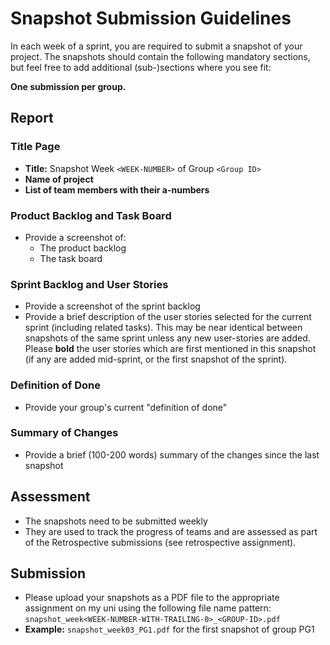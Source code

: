# Snapshot Submission Guidelines

In each week of a sprint, you are required to submit a snapshot of your project. The snapshots should contain the following mandatory sections, but feel free to add additional (sub-)sections where you see fit:

**One submission per group.**

## Report

### Title Page
- **Title:** Snapshot Week `<WEEK-NUMBER>` of Group `<Group ID>`
- **Name of project**
- **List of team members with their a-numbers**

### Product Backlog and Task Board
- Provide a screenshot of:
  - The product backlog
  - The task board

### Sprint Backlog and User Stories
- Provide a screenshot of the sprint backlog
- Provide a brief description of the user stories selected for the current sprint (including related tasks). This may be near identical between snapshots of the same sprint unless any new user-stories are added. Please **bold** the user stories which are first mentioned in this snapshot (if any are added mid-sprint, or the first snapshot of the sprint).

### Definition of Done
- Provide your group's current "definition of done"

### Summary of Changes
- Provide a brief (100-200 words) summary of the changes since the last snapshot

## Assessment
- The snapshots need to be submitted weekly
- They are used to track the progress of teams and are assessed as part of the Retrospective submissions (see retrospective assignment).

## Submission
- Please upload your snapshots as a PDF file to the appropriate assignment on my uni using the following file name pattern: `snapshot_week<WEEK-NUMBER-WITH-TRAILING-0>_<GROUP-ID>.pdf`
- **Example:** `snapshot_week03_PG1.pdf` for the first snapshot of group PG1